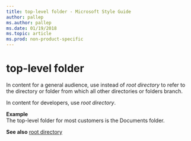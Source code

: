 ```yaml
---
title: top-level folder - Microsoft Style Guide
author: pallep
ms.author: pallep
ms.date: 01/19/2018
ms.topic: article
ms.prod: non-product-specific
---
```


# top-level folder

In content for a general audience, use instead of *root directory* to refer to the directory or folder from which all other directories or folders branch.

In content for developers, use *root directory*.

**Example**  
The top-level folder for most customers is the Documents folder.

**See also** [root directory](/style-guide/a-z-word-list-term-collections/r/root-directory)

